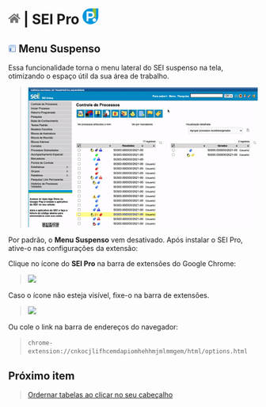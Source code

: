 # [![Home](../img/home.png)](../) |  SEI Pro ![Icone](../img/icon-32.png)

## ![SEI Pro Menu Suspenso](../img/icon-menususpenso.png) Menu Suspenso

Essa funcionalidade torna o menu lateral do SEI suspenso na tela, otimizando o espaço útil da sua área de trabalho.

> ![Menu Suspenso](../img/tela-menususpenso.gif)  

Por padrão, o **Menu Suspenso** vem desativado. Após instalar o SEI Pro, ative-o nas configurações da extensão:

Clique no ícone do **SEI Pro** na barra de extensões do Google Chrome:

>  <img src="https://github.com/pedrohsoaresadv/sei-pro/raw/master/img/tela-seisheets.png" data-canonical-src="https://github.com/pedrohsoaresadv/sei-pro/raw/master/img/tela-seisheets.png" width="490"/>

Caso o ícone não esteja visível, fixe-o na barra de extensões.

>  <img src="https://github.com/pedrohsoaresadv/sei-pro/raw/master/img/tela-seisheets2.png" data-canonical-src="https://github.com/pedrohsoaresadv/sei-pro/raw/master/img/tela-seisheets2.png" width="473"/>

Ou cole o link na barra de endereços do navegador:

> `chrome-extension://cnkocjlifhcemdapiomhehhmjmlmmgem/html/options.html`

## Próximo item

> [Ordernar tabelas ao clicar no seu cabeçalho](../pages/ORDERNARTABELA.md)
